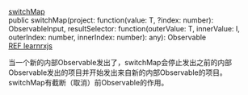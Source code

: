 [switchMap](http://reactivex.io/rxjs/class/es6/Observable.js~Observable.html#instance-method-switchMap)  
public switchMap(project: function(value: T, ?index: number): ObservableInput, resultSelector: function(outerValue: T, innerValue: I, outerIndex: number, innerIndex: number): any): Observable  
[REF learnrxjs](https://www.learnrxjs.io/operators/transformation/switchmap.html)  

当一个新的内部Observable发出了，switchMap会停止发出之前的内部Observable发出的项目并开始发出来自新的内部Observable的项目。  
switchMap有截断（取消）前Observable的作用。
